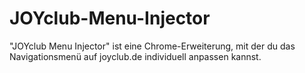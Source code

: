 # JOYclub-Menu-Injector
"JOYclub Menu Injector" ist eine Chrome-Erweiterung, mit der du das Navigationsmenü auf joyclub.de individuell anpassen kannst.
